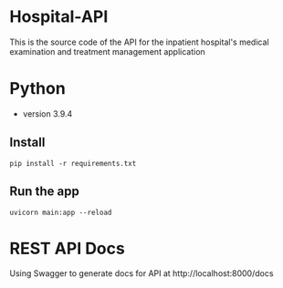 # Hospital-API 

This is the source code of the API for the inpatient hospital's medical examination and treatment management application

# Python 
- version 3.9.4
## Install

    pip install -r requirements.txt

## Run the app

    uvicorn main:app --reload


# REST API Docs
Using Swagger to generate docs for API at http://localhost:8000/docs


